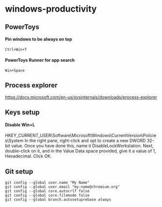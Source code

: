 # windows-productivity

## PowerToys

#### Pin windows to be always on top

  
  `Ctrl+Win+T`


#### PowerToys Runner for app search

  
  `Win+Space`

## Process explorer

https://docs.microsoft.com/en-us/sysinternals/downloads/process-explorer

## Keys setup

#### Disable Win+L

HKEY_CURRENT_USER\Software\Microsoft\Windows\CurrentVersion\Policies\System
In the right pane, right-click and opt to create a new DWORD 32-bit value. Once you have done this, name it DisableLockWorkstation. Next, double-click on it, and in the Value Data space provided, give it a value of 1, Hexadecimal. Click OK.

## Git setup


    git config --global user.name "My Name"
    git config --global user.email "my-name@chromium.org"
    git config --global core.autocrlf false
    git config --global core.filemode false
    git config --global branch.autosetuprebase always
